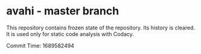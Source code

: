 # avahi - master branch

This repository contains frozen state of the repository.
Its history is cleared. It is used only for static code
analysis with Codacy.

Commit Time: 1689582494